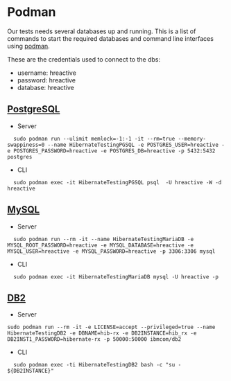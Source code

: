 # Podman

Our tests needs several databases up and running.
This is a list of commands to start the required databases and command line interfaces using [podman].

These are the credentials used to connect to the dbs:
* username: hreactive
* password: hreactive
* database: hreactive

[podman]:https://podman.io/

## [PostgreSQL]

[PostgreSQL]:https://www.postgresql.org/

* Server
```
  sudo podman run --ulimit memlock=-1:-1 -it --rm=true --memory-swappiness=0 --name HibernateTestingPGSQL -e POSTGRES_USER=hreactive -e POSTGRES_PASSWORD=hreactive -e POSTGRES_DB=hreactive -p 5432:5432 postgres
```

* CLI
```
  sudo podman exec -it HibernateTestingPGSQL psql  -U hreactive -W -d hreactive
```

## [MySQL]

[MySQL]:https://www.mysql.com/

* Server
```
  sudo podman run --rm -it --name HibernateTestingMariaDB -e MYSQL_ROOT_PASSWORD=hreactive -e MYSQL_DATABASE=hreactive -e MYSQL_USER=hreactive -e MYSQL_PASSWORD=hreactive -p 3306:3306 mysql
```

* CLI
```
  sudo podman exec -it HibernateTestingMariaDB mysql -U hreactive -p
```

## [DB2]

[DB2]:https://www.ibm.com/analytics/db2

* Server
```
sudo podman run --rm -it -e LICENSE=accept --privileged=true --name HibernateTestingDB2 -e DBNAME=hib-rx -e DB2INSTANCE=hib_rx -e DB2INST1_PASSWORD=hibernate-rx -p 50000:50000 ibmcom/db2
```

* CLI
```
  sudo podman exec -ti HibernateTestingDB2 bash -c "su - ${DB2INSTANCE}"
```

